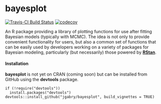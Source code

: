 # bayesplot

[![Travis-CI Build Status](https://travis-ci.org/jgabry/bayesplot.svg?branch=master)](https://travis-ci.org/jgabry/bayesplot)
[![codecov](https://codecov.io/gh/jgabry/bayesplot/branch/master/graph/badge.svg)](https://codecov.io/gh/jgabry/bayesplot)

An R package providing a library of plotting functions for use after fitting 
Bayesian models (typically with MCMC). The idea is not only to provide
convenient functionality for users, but also a common set of functions that can
be easily used by developers working on a variety of packages for Bayesian
modeling, particularly (but necessarily) those powered by 
[**RStan**](https://github.com/stan-dev/rstan).


#### Installation

**bayesplot** is not yet on CRAN (coming soon) but can be installed from GitHub
using the **devtools** package.

```{r}
if (!require("devtools"))
  install.packages("devtools")
devtools::install_github("jgabry/bayesplot", build_vignettes = TRUE)
```
